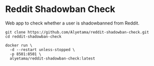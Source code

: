 # Reddit Shadowban Check

Web app to check whether a user is shadowbanned from Reddit.


```shell
git clone https://github.com/Alyetama/reddit-shadowban-check.git
cd reddit-shadowban-check
```

```shell
docker run \
  -d --restart unless-stopped \
  -p 8501:8501 \
  alyetama/reddit-shadowban-check:latest
```
